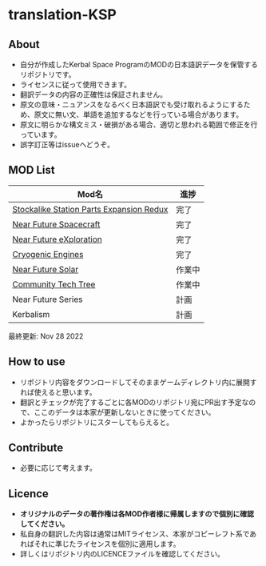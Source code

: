 # translation-KSP

## About

- 自分が作成したKerbal Space ProgramのMODの日本語訳データを保管するリポジトリです。
- ライセンスに従って使用できます。
- 翻訳データの内容の正確性は保証されません。
- 原文の意味・ニュアンスをなるべく日本語訳でも受け取れるようにするため、原文に無い文、単語を追加するなどを行っている場合があります。
- 原文に明らかな構文ミス・破損がある場合、適切と思われる範囲で修正を行っています。
- 誤字訂正等はissueへどうぞ。

## MOD List

| Mod名                                                                                                                                                     | 進捗   |
| --------------------------------------------------------------------------------------------------------------------------------------------------------- | ------ |
| [Stockalike Station Parts Expansion Redux](https://forum.kerbalspaceprogram.com/index.php?/topic/170211-112-stockalike-station-parts-redux-june-12-2022/) | 完了   |
| [Near Future Spacecraft](https://forum.kerbalspaceprogram.com/index.php?/topic/155465-most-112x-near-future-technologies-august-26/)                      | 完了   |
| [Near Future eXploration](https://forum.kerbalspaceprogram.com/index.php?/topic/155465-most-112x-near-future-technologies-august-26/)                     | 完了   |
| [Cryogenic Engines](https://forum.kerbalspaceprogram.com/index.php?/topic/106089-112x-cryogenic-engines-liquid-hydrogen-and-methane-rockets-jan-22-2022/) | 完了   |
| [Near Future Solar](https://forum.kerbalspaceprogram.com/index.php?/topic/155465-most-112x-near-future-technologies-august-26/)                           | 作業中 |
| [Community Tech Tree](https://forum.kerbalspaceprogram.com/index.php?/topic/90530-112x-community-tech-tree-july-3/)                                       | 作業中 |
| Near Future Series                                                                                                                                        | 計画   |
| Kerbalism                                                                                                                                                 | 計画   |

最終更新: Nov 28 2022

## How to use

- リポジトリ内容をダウンロードしてそのままゲームディレクトリ内に展開すれば使えると思います。
- 翻訳とチェックが完了するごとに各MODのリポジトリ宛にPR出す予定なので、ここのデータは本家が更新しないときに使ってください。
- よかったらリポジトリにスターしてもらえると。

## Contribute

- 必要に応じて考えます。

## Licence

- **オリジナルのデータの著作権は各MOD作者様に帰属しますので個別に確認してください。**
- 私自身の翻訳した内容は通常はMITライセンス、本家がコピーレフト系であればそれに準じたライセンスを個別に適用します。
- 詳しくはリポジトリ内のLICENCEファイルを確認してください。
